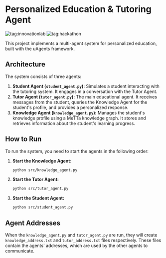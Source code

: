 # Personalized Education & Tutoring Agent

![tag:innovationlab](https://img.shields.io/badge/innovationlab-3D8BD3)
![tag:hackathon](https://img.shields.io/badge/hackathon-5F43F1)

This project implements a multi-agent system for personalized education, built with the uAgents framework.

## Architecture

The system consists of three agents:

1.  **Student Agent (`student_agent.py`):** Simulates a student interacting with the tutoring system. It engages in a conversation with the Tutor Agent.
2.  **Tutor Agent (`tutor_agent.py`):** The main educational agent. It receives messages from the student, queries the Knowledge Agent for the student's profile, and provides a personalized response.
3.  **Knowledge Agent (`knowledge_agent.py`):** Manages the student's knowledge profile using a MeTTa knowledge graph. It stores and retrieves information about the student's learning progress.

## How to Run

To run the system, you need to start the agents in the following order:

1.  **Start the Knowledge Agent:**

    ```bash
    python src/knowledge_agent.py
    ```

2.  **Start the Tutor Agent:**

    ```bash
    python src/tutor_agent.py
    ```

3.  **Start the Student Agent:**

    ```bash
    python src/student_agent.py
    ```

## Agent Addresses

When the `knowledge_agent.py` and `tutor_agent.py` are run, they will create `knowledge_address.txt` and `tutor_address.txt` files respectively. These files contain the agents' addresses, which are used by the other agents to communicate.